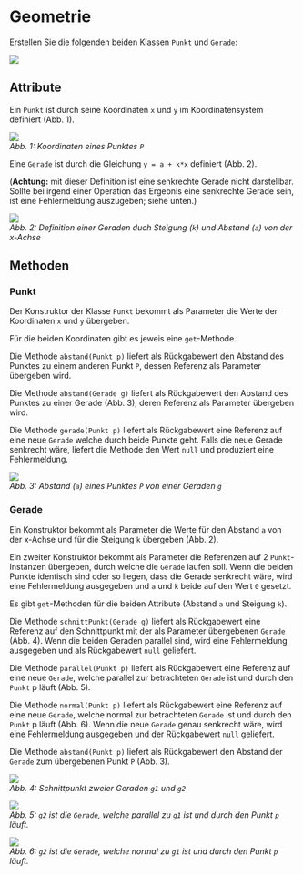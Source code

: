 # Geometrie #

Erstellen Sie die folgenden beiden Klassen `Punkt` und `Gerade`:

<p>
<img src='http://pr-gse.googlecode.com/svn/wiki/uebungen/uml/geometrie.png' />
</p>

## Attribute ##

Ein `Punkt` ist durch seine Koordinaten `x` und `y` im Koordinatensystem definiert (Abb. 1).


<p>
<img src='http://pr-gse.googlecode.com/svn/wiki/uebungen/images/geometrie/def_punkt.png' />
<br /><i>Abb. 1: Koordinaten eines Punktes <code>P</code></i>
</p>


Eine `Gerade` ist durch die Gleichung `y = a + k*x` definiert (Abb. 2).

(**Achtung:** mit dieser Definition ist eine senkrechte Gerade nicht darstellbar. Sollte bei irgend einer Operation das Ergebnis eine senkrechte Gerade sein, ist eine Fehlermeldung auszugeben; siehe unten.)

<p>
<img src='http://pr-gse.googlecode.com/svn/wiki/uebungen/images/geometrie/def_gerade.png' />
<br /><i>Abb. 2: Definition einer Geraden duch Steigung (<code>k</code>) und Abstand (<code>a</code>) von der x-Achse</i>
</p>

## Methoden ##

### Punkt ###

Der Konstruktor der Klasse `Punkt` bekommt als Parameter die Werte der Koordinaten `x` und `y` übergeben.

Für die beiden Koordinaten gibt es jeweis eine `get`-Methode.

Die Methode `abstand(Punkt p)` liefert als Rückgabewert den Abstand des Punktes zu einem anderen Punkt `P`, dessen Referenz als Parameter übergeben wird.

Die Methode `abstand(Gerade g)` liefert als Rückgabewert den Abstand des Punktes zu einer Gerade (Abb. 3), deren Referenz als Parameter übergeben wird.

Die Methode `gerade(Punkt p)` liefert als Rückgabewert eine Referenz auf eine neue `Gerade` welche durch beide Punkte geht. Falls die neue Gerade senkrecht wäre, liefert die Methode den Wert `null` und produziert eine Fehlermeldung.

<p>
<img src='http://pr-gse.googlecode.com/svn/wiki/uebungen/images/geometrie/def_abstand.png' />
<br /><i>Abb. 3: Abstand (<code>a</code>) eines Punktes <code>P</code> von einer Geraden <code>g</code></i>
</p>

### Gerade ###


Ein Konstruktor bekommt als Parameter die Werte für den Abstand `a` von der x-Achse und für die Steigung `k` übergeben (Abb. 2).

Ein zweiter Konstruktor bekommt als Parameter die Referenzen auf 2 `Punkt`-Instanzen übergeben, durch welche die `Gerade` laufen soll. Wenn die beiden Punkte identisch sind oder so liegen, dass die Gerade senkrecht wäre, wird eine Fehlermeldung ausgegeben und `a` und `k` beide auf den Wert `0` gesetzt.

Es gibt `get`-Methoden für die beiden Attribute (Abstand `a` und Steigung `k`).

Die Methode `schnittPunkt(Gerade g)` liefert als Rückgabewert eine Referenz auf den Schnittpunkt mit der als Parameter übergebenen `Gerade` (Abb. 4). Wenn die beiden Geraden parallel sind, wird eine Fehlermeldung ausgegeben und als Rückgabewert `null` geliefert.

Die Methode `parallel(Punkt p)` liefert als Rückgabewert eine Referenz auf eine neue `Gerade`, welche parallel zur betrachteten `Gerade` ist und durch den `Punkt` p läuft (Abb. 5).

Die Methode `normal(Punkt p)` liefert als Rückgabewert eine Referenz auf eine neue `Gerade`, welche normal zur betrachteten `Gerade` ist und durch den `Punkt` p läuft (Abb. 6). Wenn die neue `Gerade` genau senkrecht wäre, wird eine Fehlermeldung ausgegeben und der Rückgabewert `null` geliefert.

Die Methode `abstand(Punkt p)` liefert als Rückgabewert den Abstand der `Gerade` zum übergebenen Punkt `P` (Abb. 3).


<p>
<img src='http://pr-gse.googlecode.com/svn/wiki/uebungen/images/geometrie/def_schnittpunkt.png' />
<br /><i>Abb. 4: Schnittpunkt zweier Geraden <code>g1</code> und <code>g2</code></i>
</p>

<p>
<img src='http://pr-gse.googlecode.com/svn/wiki/uebungen/images/geometrie/def_parallel.png' />
<br /><i>Abb. 5: <code>g2</code> ist die <code>Gerade</code>, welche parallel zu <code>g1</code> ist und durch den Punkt <code>p</code> läuft.</i>
</p>

<p>
<img src='http://pr-gse.googlecode.com/svn/wiki/uebungen/images/geometrie/def_normal.png' />
<br /><i>Abb. 6: <code>g2</code> ist die <code>Gerade</code>, welche normal zu <code>g1</code> ist und durch den Punkt <code>p</code> läuft.</i>
</p>